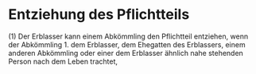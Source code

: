 # Entziehung des Pflichtteils

(1) Der Erblasser kann einem Abkömmling den Pflichtteil entziehen, wenn der Abkömmling  1.
 dem Erblasser, dem Ehegatten des Erblassers, einem anderen Abkömmling oder einer dem Erblasser ähnlich nahe stehenden Person nach dem Leben trachtet,